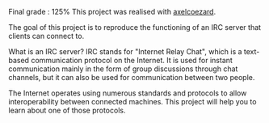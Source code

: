 Final grade : 125%
This project was realised with [axelcoezard](https://github.com/axelcoezard).

The goal of this project is to reproduce the functioning of an IRC server that clients can connect to.

What is an IRC server? IRC stands for "Internet Relay Chat", which is a text-based communication protocol on the Internet. It is used for instant communication mainly in the form of group discussions through chat channels, but it can also be used for communication between two people.

The Internet operates using numerous standards and protocols to allow interoperability between connected machines. This project will help you to learn about one of those protocols.
